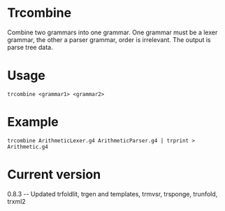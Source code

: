 # Trcombine

Combine two grammars into one grammar.
One grammar must be a lexer grammar, the other a parser grammar,
order is irrelevant. The output is parse tree data.

# Usage

    trcombine <grammar1> <grammar2>

# Example

    trcombine ArithmeticLexer.g4 ArithmeticParser.g4 | trprint > Arithmetic.g4

# Current version

0.8.3 -- Updated trfoldlit, trgen and templates, trmvsr, trsponge, trunfold, trxml2
